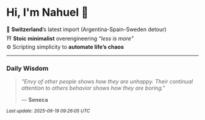 # Hi, I'm Nahuel :tiger:

📍 **Switzerland**’s latest import (Argentina-Spain-Sweden detour)  
⛩️ **Stoic minimalist** overengineering *“less is more”*  
⚙️ Scripting simplicity to **automate life’s chaos**

---

### Daily Wisdom
> _"Envy of other people shows how they are unhappy. Their continual attention to others behavior shows how they are boring."_  
>
> — **Seneca**

<sub>*Last update: 2025-09-19 09:26:05 UTC*</sub>

